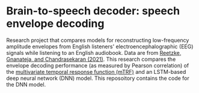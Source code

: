 # Brain-to-speech decoder: speech envelope decoding
Research project that compares models for reconstructing low-frequency amplitude envelopes from English listeners' electroencephalographic (EEG) signals while listening to an English audiobook. Data are from [Reetzke, Gnanateja, and Chandrasekaran (2021)](https://doi.org/10.1016/j.bandl.2020.104891). This research compares the envelope decoding performance (as measured by Pearson correlation) of the [multivariate temporal response function (mTRF)](https://doi.org/10.3389/fnhum.2016.00604) and an LSTM-based deep neural network (DNN) model. This reposoitory contains the code for the DNN model.
